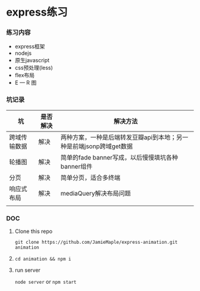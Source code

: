 # express练习

### 练习内容

-  express框架
-  nodejs
-  原生javascript
-  css预处理(less)
-  flex布局
-  E — R 图

### 坑记录

| 坑      | 是否解决 | 解决方法                                    |
| ------ | ---- | --------------------------------------- |
| 跨域传输数据 | 解决   | 两种方案，一种是后端转发豆瓣api到本地；另一种是前端jsonp跨域get数据 |
| 轮播图    | 解决   | 简单的fade banner写成，以后慢慢填坑各种banner组件       |
| 分页     | 解决   | 简单分页，适合多终端                              |
| 响应式布局  | 解决   | mediaQuery解决布局问题                        |
|        |      |                                         |

### DOC

1. Clone this repo

   `git clone https://github.com/JamieMaple/express-animation.git animation`

2. `cd animation && npm i`

3. run server

   `node server` or `npm start`